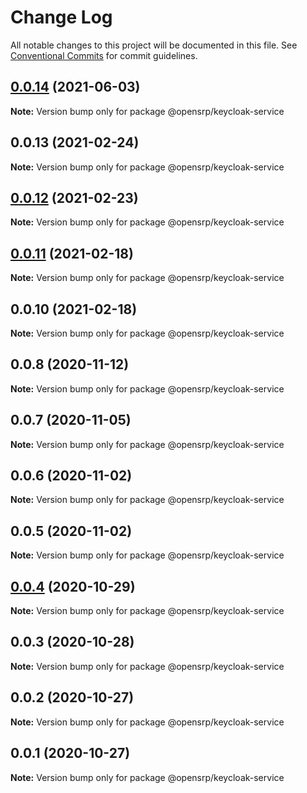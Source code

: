 # Change Log

All notable changes to this project will be documented in this file.
See [Conventional Commits](https://conventionalcommits.org) for commit guidelines.

## [0.0.14](https://github.com/opensrp/web/compare/@opensrp/keycloak-service@0.0.13...@opensrp/keycloak-service@0.0.14) (2021-06-03)

**Note:** Version bump only for package @opensrp/keycloak-service

## 0.0.13 (2021-02-24)

**Note:** Version bump only for package @opensrp/keycloak-service

## [0.0.12](https://github.com/opensrp/web/compare/@opensrp/keycloak-service@0.0.11...@opensrp/keycloak-service@0.0.12) (2021-02-23)

**Note:** Version bump only for package @opensrp/keycloak-service

## [0.0.11](https://github.com/opensrp/web/compare/@opensrp/keycloak-service@0.0.10...@opensrp/keycloak-service@0.0.11) (2021-02-18)

**Note:** Version bump only for package @opensrp/keycloak-service

## 0.0.10 (2021-02-18)

**Note:** Version bump only for package @opensrp/keycloak-service

## 0.0.8 (2020-11-12)

**Note:** Version bump only for package @opensrp/keycloak-service

## 0.0.7 (2020-11-05)

**Note:** Version bump only for package @opensrp/keycloak-service

## 0.0.6 (2020-11-02)

**Note:** Version bump only for package @opensrp/keycloak-service

## 0.0.5 (2020-11-02)

**Note:** Version bump only for package @opensrp/keycloak-service

## [0.0.4](https://github.com/opensrp/web/compare/@opensrp/keycloak-service@0.0.3...@opensrp/keycloak-service@0.0.4) (2020-10-29)

**Note:** Version bump only for package @opensrp/keycloak-service

## 0.0.3 (2020-10-28)

**Note:** Version bump only for package @opensrp/keycloak-service

## 0.0.2 (2020-10-27)

**Note:** Version bump only for package @opensrp/keycloak-service

## 0.0.1 (2020-10-27)

**Note:** Version bump only for package @opensrp/keycloak-service
